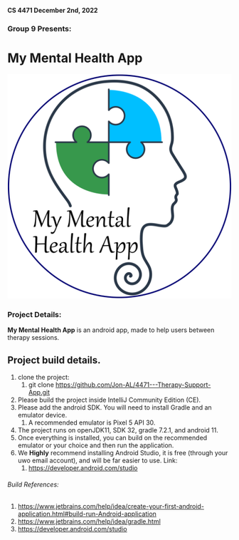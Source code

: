 **CS 4471 December 2nd, 2022**

### Group 9 Presents:

# My Mental Health App

![Logo](NewLogo.svg)

### Project Details:

**My Mental Health App** is an android app, made to help users between therapy sessions.

## Project build details.

1. clone the project:
   1. git clone https://github.com/Jon-AL/4471---Therapy-Support-App.git
2. Please build the project inside IntelliJ Community Edition (CE).
3. Please add the android SDK. You will need to install Gradle and an emulator device.
   1. A recommended emulator is Pixel 5 API 30.
4. The project runs on openJDK11, SDK 32, gradle 7.2.1, and android 11.
5. Once everything is installed, you can build on the recommended emulator or your choice and then run the application.
6. We **Highly** recommend installing Android Studio, it is free (through your uwo email account), and will be far easier to use. Link:
    1. https://developer.android.com/studio
    
###### Build References:

1. https://www.jetbrains.com/help/idea/create-your-first-android-application.html#build-run-Android-application
2. https://www.jetbrains.com/help/idea/gradle.html
3. https://developer.android.com/studio
